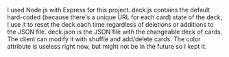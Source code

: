 I used Node.js with Express for this project.
deck.js contains the default hard-coded (because there's a unique URL for each card) state of the deck, I use it to reset the deck each time regardless of deletions or additions to the JSON file.
deck.json is the JSON file with the changeable deck of cards. The client can modify it with shuffle and add/delete cards.
The color attribute is useless right now, but might not be in the future so I kept it.